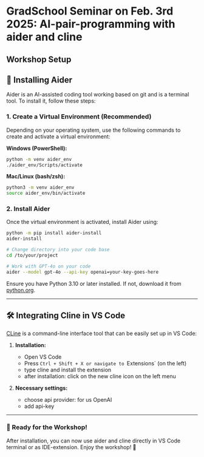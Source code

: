 # GradSchool Seminar on Feb. 3rd 2025: AI-pair-programming with aider and cline

## Workshop Setup
## 🔧 Installing Aider

Aider is an AI-assisted coding tool working based on git and is a terminal tool. To install it, follow these steps:

### 1. Create a Virtual Environment (Recommended)
Depending on your operating system, use the following commands to create and activate a virtual environment:

**Windows (PowerShell):**
```sh
python -m venv aider_env
./aider_env/Scripts/activate
```

**Mac/Linux (bash/zsh):**
```sh
python3 -m venv aider_env
source aider_env/bin/activate
```

### 2. Install Aider
Once the virtual environment is activated, install Aider using:
```sh
python -m pip install aider-install
aider-install

# Change directory into your code base
cd /to/your/project

# Work with GPT-4o on your code
aider --model gpt-4o --api-key openai=your-key-goes-here
```
Ensure you have Python 3.10 or later installed. If not, download it from [python.org](https://www.python.org/downloads/).

---

## 🛠️ Integrating Cline in VS Code

[CLine](https://github.com/cline/cline) is a command-line interface tool that can be easily set up in VS Code:

1. **Installation:**
   - Open VS Code
   - Press `Ctrl + Shift + X or navigate to `Extensions` (on the left)
   - type cline and install the extension
   - after installation: click on the new cline icon on the left menu

2. **Necessary settings:**
   - choose api provider: for us OpenAI
   - add api-key


---

### 🚀 Ready for the Workshop!
After installation, you can now use aider and cline directly in VS Code terminal or as IDE-extension. Enjoy the workshop! 🎉